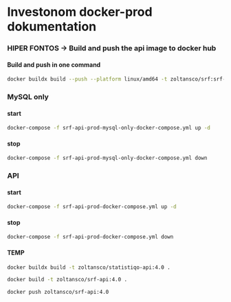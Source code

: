 # Investonom docker-prod dokumentation

### HIPER FONTOS -> Build and push the api image to docker hub
#### Build and push in one command
````bash
docker buildx build --push --platform linux/amd64 -t zoltansco/srf:srf-api-2023.2 -f Dockerfile .
````

### MySQL only

#### start
````bash
docker-compose -f srf-api-prod-mysql-only-docker-compose.yml up -d
````

#### stop
````bash
docker-compose -f srf-api-prod-mysql-only-docker-compose.yml down
````

### API

#### start
````bash
docker-compose -f srf-api-prod-docker-compose.yml up -d
````

#### stop
````bash
docker-compose -f srf-api-prod-docker-compose.yml down
````



#### TEMP
````bash
docker buildx build -t zoltansco/statistiqo-api:4.0 .
````

````bash
docker build -t zoltansco/srf-api:4.0 .
````

````bash
docker push zoltansco/srf-api:4.0
````

````bash

````